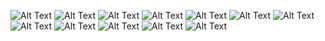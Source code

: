 ![Alt Text](screenshort/0.png)
![Alt Text](screenshort/1.png)
![Alt Text](screenshort/2.png)
![Alt Text](screenshort/3.png)
![Alt Text](screenshort/4.png)
![Alt Text](screenshort/5(2).png)
![Alt Text](screenshort/6(2).png)
![Alt Text](screenshort/7(2).png)
![Alt Text](screenshort/8.png)
![Alt Text](screenshort/9.png)
![Alt Text](screenshort/10.png)
![Alt Text](screenshort/11.png)

